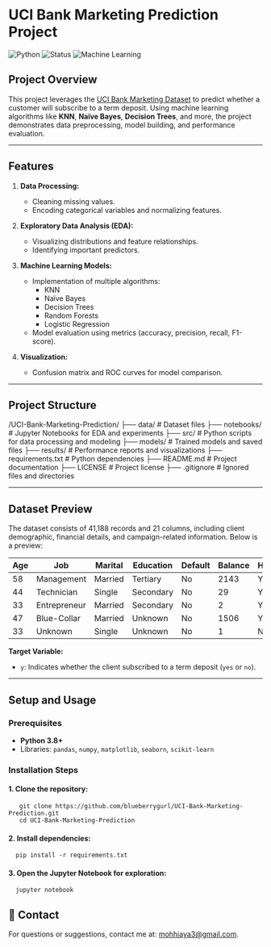 #  UCI Bank Marketing Prediction Project

![Python](https://img.shields.io/badge/Python-3.8+-blue)
![Status](https://img.shields.io/badge/Status-Completed-green)
![Machine Learning](https://img.shields.io/badge/Machine%20Learning-Classification-orange)

##  Project Overview

This project leverages the [UCI Bank Marketing Dataset](https://archive.ics.uci.edu/ml/datasets/bank+marketing) to predict whether a customer will subscribe to a term deposit. Using machine learning algorithms like **KNN**, **Naïve Bayes**, **Decision Trees**, and more, the project demonstrates data preprocessing, model building, and performance evaluation.

---

##  Features

1. **Data Processing:**
   - Cleaning missing values.
   - Encoding categorical variables and normalizing features.

2. **Exploratory Data Analysis (EDA):**
   - Visualizing distributions and feature relationships.
   - Identifying important predictors.

3. **Machine Learning Models:**
   - Implementation of multiple algorithms:
     - KNN
     - Naïve Bayes
     - Decision Trees
     - Random Forests
     - Logistic Regression
   - Model evaluation using metrics (accuracy, precision, recall, F1-score).

4. **Visualization:**
   - Confusion matrix and ROC curves for model comparison.

---

##  Project Structure

/UCI-Bank-Marketing-Prediction/ ├── data/ # Dataset files ├── notebooks/ # Jupyter Notebooks for EDA and experiments ├── src/ # Python scripts for data processing and modeling ├── models/ # Trained models and saved files ├── results/ # Performance reports and visualizations ├── requirements.txt # Python dependencies ├── README.md # Project documentation ├── LICENSE # Project license ├── .gitignore # Ignored files and directories

---

##  Dataset Preview

The dataset consists of 41,188 records and 21 columns, including client demographic, financial details, and campaign-related information. Below is a preview:

| Age | Job          | Marital  | Education | Default | Balance | Housing | Loan | Contact | Day | Month | Duration | Campaign | PDays | Previous | POutcome | Subscription |
|-----|--------------|----------|-----------|---------|---------|---------|------|---------|-----|-------|----------|----------|-------|----------|----------|--------------|
| 58  | Management   | Married  | Tertiary  | No      | 2143    | Yes     | No   | Unknown | 5   | May   | 261      | 1        | -1    | 0        | Unknown  | No           |
| 44  | Technician   | Single   | Secondary | No      | 29      | Yes     | No   | Unknown | 5   | May   | 151      | 1        | -1    | 0        | Unknown  | No           |
| 33  | Entrepreneur | Married  | Secondary | No      | 2       | Yes     | Yes  | Unknown | 5   | May   | 76       | 1        | -1    | 0        | Unknown  | No           |
| 47  | Blue-Collar  | Married  | Unknown   | No      | 1506    | Yes     | No   | Unknown | 5   | May   | 92       | 1        | -1    | 0        | Unknown  | No           |
| 33  | Unknown      | Single   | Unknown   | No      | 1       | No      | No   | Unknown | 5   | May   | 198      | 1        | -1    | 0        | Unknown  | No           |

**Target Variable:**
- `y`: Indicates whether the client subscribed to a term deposit (`yes` or `no`).



---

##  Setup and Usage

### Prerequisites
- **Python 3.8+**
- Libraries: `pandas`, `numpy`, `matplotlib`, `seaborn`, `scikit-learn`

### Installation Steps
#### 1. Clone the repository:
```
   git clone https://github.com/blueberrygurl/UCI-Bank-Marketing-Prediction.git
   cd UCI-Bank-Marketing-Prediction
```

#### 2. Install dependencies:
```
  pip install -r requirements.txt
```
#### 3. Open the Jupyter Notebook for exploration:
```
  jupyter notebook
```


## 💌 Contact
For questions or suggestions, contact me at: mohhiaya3@gmail.com.

